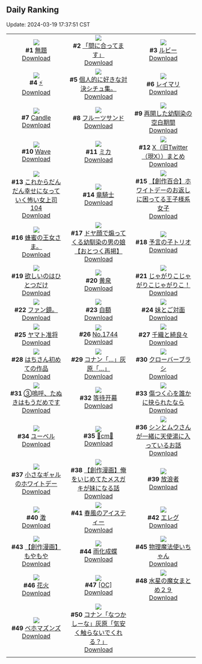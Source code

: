 ## Daily Ranking
Update: 2024-03-19 17:37:51 CST

|      |      |      |
| :----: | :----: | :----: |
| ![](https://i.pixiv.re/c/240x480/img-master/img/2024/03/17/07/03/34/116990705_p0_master1200.jpg)<br>**#1** [無題](https://www.pixiv.net/artworks/116990705)<br>[Download](https://i.pixiv.re/img-original/img/2024/03/17/07/03/34/116990705_p0.png) | ![](https://i.pixiv.re/c/240x480/img-master/img/2024/03/17/22/29/24/117013454_p0_master1200.jpg)<br>**#2** [「間に合ってます」](https://www.pixiv.net/artworks/117013454)<br>[Download](https://i.pixiv.re/img-original/img/2024/03/17/22/29/24/117013454_p0.jpg) | ![](https://i.pixiv.re/c/240x480/img-master/img/2024/03/18/00/02/43/117017326_p0_master1200.jpg)<br>**#3** [ルビー](https://www.pixiv.net/artworks/117017326)<br>[Download](https://i.pixiv.re/img-original/img/2024/03/18/00/02/43/117017326_p0.jpg) |
| ![](https://i.pixiv.re/c/240x480/img-master/img/2024/03/17/19/44/49/117007434_p0_master1200.jpg)<br>**#4** [⚡](https://www.pixiv.net/artworks/117007434)<br>[Download](https://i.pixiv.re/img-original/img/2024/03/17/19/44/49/117007434_p0.jpg) | ![](https://i.pixiv.re/c/240x480/img-master/img/2024/03/17/17/18/02/117002924_p0_master1200.jpg)<br>**#5** [個人的に好きな対決シチュ集。](https://www.pixiv.net/artworks/117002924)<br>[Download](https://i.pixiv.re/img-original/img/2024/03/17/17/18/02/117002924_p0.jpg) | ![](https://i.pixiv.re/c/240x480/img-master/img/2024/03/18/13/20/12/117017087_p0_master1200.jpg)<br>**#6** [レイマリ](https://www.pixiv.net/artworks/117017087)<br>[Download](https://i.pixiv.re/img-original/img/2024/03/18/13/20/12/117017087_p0.png) |
| ![](https://i.pixiv.re/c/240x480/img-master/img/2024/03/18/01/07/18/117019484_p0_master1200.jpg)<br>**#7** [Candle](https://www.pixiv.net/artworks/117019484)<br>[Download](https://i.pixiv.re/img-original/img/2024/03/18/01/07/18/117019484_p0.jpg) | ![](https://i.pixiv.re/c/240x480/img-master/img/2024/03/18/21/52/03/117040825_p0_master1200.jpg)<br>**#8** [フルーツサンド](https://www.pixiv.net/artworks/117040825)<br>[Download](https://i.pixiv.re/img-original/img/2024/03/18/21/52/03/117040825_p0.png) | ![](https://i.pixiv.re/c/240x480/img-master/img/2024/03/17/00/00/53/116983310_p0_master1200.jpg)<br>**#9** [再開した幼馴染の空白期間](https://www.pixiv.net/artworks/116983310)<br>[Download](https://i.pixiv.re/img-original/img/2024/03/17/00/00/53/116983310_p0.jpg) |
| ![](https://i.pixiv.re/c/240x480/img-master/img/2024/03/17/01/45/54/116986313_p0_master1200.jpg)<br>**#10** [Wave](https://www.pixiv.net/artworks/116986313)<br>[Download](https://i.pixiv.re/img-original/img/2024/03/17/01/45/54/116986313_p0.png) | ![](https://i.pixiv.re/c/240x480/img-master/img/2024/03/18/00/42/18/117018732_p0_master1200.jpg)<br>**#11** [ミカ](https://www.pixiv.net/artworks/117018732)<br>[Download](https://i.pixiv.re/img-original/img/2024/03/18/00/42/18/117018732_p0.png) | ![](https://i.pixiv.re/c/240x480/img-master/img/2024/03/17/00/02/30/116983485_p0_master1200.jpg)<br>**#12** [X（旧Twitter（現X））まとめ](https://www.pixiv.net/artworks/116983485)<br>[Download](https://i.pixiv.re/img-original/img/2024/03/17/00/02/30/116983485_p0.jpg) |
| ![](https://i.pixiv.re/c/240x480/img-master/img/2024/03/17/17/03/11/117002478_p0_master1200.jpg)<br>**#13** [これからだんだん幸せになっていく怖い女上司104](https://www.pixiv.net/artworks/117002478)<br>[Download](https://i.pixiv.re/img-original/img/2024/03/17/17/03/11/117002478_p0.jpg) | ![](https://i.pixiv.re/c/240x480/img-master/img/2024/03/17/00/00/22/116983190_p0_master1200.jpg)<br>**#14** [竜騎士](https://www.pixiv.net/artworks/116983190)<br>[Download](https://i.pixiv.re/img-original/img/2024/03/17/00/00/22/116983190_p0.png) | ![](https://i.pixiv.re/c/240x480/img-master/img/2024/03/18/18/59/34/117035752_p0_master1200.jpg)<br>**#15** [【創作百合】ホワイトデーのお返しに困ってる王子様系女子](https://www.pixiv.net/artworks/117035752)<br>[Download](https://i.pixiv.re/img-original/img/2024/03/18/18/59/34/117035752_p0.jpg) |
| ![](https://i.pixiv.re/c/240x480/img-master/img/2024/03/17/00/00/05/116983111_p0_master1200.jpg)<br>**#16** [蜂蜜の王女さま。](https://www.pixiv.net/artworks/116983111)<br>[Download](https://i.pixiv.re/img-original/img/2024/03/17/00/00/05/116983111_p0.jpg) | ![](https://i.pixiv.re/c/240x480/img-master/img/2024/03/18/12/18/20/117028596_p0_master1200.jpg)<br>**#17** [ドヤ顔で煽ってくる幼馴染の男の娘【おとつく再掲】](https://www.pixiv.net/artworks/117028596)<br>[Download](https://i.pixiv.re/img-original/img/2024/03/18/12/18/20/117028596_p0.jpg) | ![](https://i.pixiv.re/c/240x480/img-master/img/2024/03/17/23/31/35/117015913_p0_master1200.jpg)<br>**#18** [予言の子トリオ](https://www.pixiv.net/artworks/117015913)<br>[Download](https://i.pixiv.re/img-original/img/2024/03/17/23/31/35/117015913_p0.png) |
| ![](https://i.pixiv.re/c/240x480/img-master/img/2024/03/17/00/00/28/116983219_p0_master1200.jpg)<br>**#19** [欲しいのはひとつだけ](https://www.pixiv.net/artworks/116983219)<br>[Download](https://i.pixiv.re/img-original/img/2024/03/17/00/00/28/116983219_p0.jpg) | ![](https://i.pixiv.re/c/240x480/img-master/img/2024/03/17/00/00/21/116983185_p0_master1200.jpg)<br>**#20** [黄泉](https://www.pixiv.net/artworks/116983185)<br>[Download](https://i.pixiv.re/img-original/img/2024/03/17/00/00/21/116983185_p0.jpg) | ![](https://i.pixiv.re/c/240x480/img-master/img/2024/03/17/00/00/05/116983112_p0_master1200.jpg)<br>**#21** [じゃがりこじゃがりこじゃがりこ！](https://www.pixiv.net/artworks/116983112)<br>[Download](https://i.pixiv.re/img-original/img/2024/03/17/00/00/05/116983112_p0.png) |
| ![](https://i.pixiv.re/c/240x480/img-master/img/2024/03/18/16/57/30/117033063_p0_master1200.jpg)<br>**#22** [ファン鏡。](https://www.pixiv.net/artworks/117033063)<br>[Download](https://i.pixiv.re/img-original/img/2024/03/18/16/57/30/117033063_p0.jpg) | ![](https://i.pixiv.re/c/240x480/img-master/img/2024/03/18/12/23/38/117028685_p0_master1200.jpg)<br>**#23** [白額](https://www.pixiv.net/artworks/117028685)<br>[Download](https://i.pixiv.re/img-original/img/2024/03/18/12/23/38/117028685_p0.png) | ![](https://i.pixiv.re/c/240x480/img-master/img/2024/03/17/00/06/06/116983693_p0_master1200.jpg)<br>**#24** [妹とご対面](https://www.pixiv.net/artworks/116983693)<br>[Download](https://i.pixiv.re/img-original/img/2024/03/17/00/06/06/116983693_p0.jpg) |
| ![](https://i.pixiv.re/c/240x480/img-master/img/2024/03/17/05/12/38/116989382_p0_master1200.jpg)<br>**#25** [ヤマト准将](https://www.pixiv.net/artworks/116989382)<br>[Download](https://i.pixiv.re/img-original/img/2024/03/17/05/12/38/116989382_p0.jpg) | ![](https://i.pixiv.re/c/240x480/img-master/img/2024/03/18/00/00/39/117017099_p0_master1200.jpg)<br>**#26** [No.1744](https://www.pixiv.net/artworks/117017099)<br>[Download](https://i.pixiv.re/img-original/img/2024/03/18/00/00/39/117017099_p0.png) | ![](https://i.pixiv.re/c/240x480/img-master/img/2024/03/17/00/00/08/116983124_p0_master1200.jpg)<br>**#27** [千織と綺良々](https://www.pixiv.net/artworks/116983124)<br>[Download](https://i.pixiv.re/img-original/img/2024/03/17/00/00/08/116983124_p0.jpg) |
| ![](https://i.pixiv.re/c/240x480/img-master/img/2024/03/18/12/07/13/117028427_p0_master1200.jpg)<br>**#28** [はちさん初めての作品](https://www.pixiv.net/artworks/117028427)<br>[Download](https://i.pixiv.re/img-original/img/2024/03/18/12/07/13/117028427_p0.png) | ![](https://i.pixiv.re/c/240x480/img-master/img/2024/03/17/16/56/07/117002319_p0_master1200.jpg)<br>**#29** [コナン「…」灰原「…」](https://www.pixiv.net/artworks/117002319)<br>[Download](https://i.pixiv.re/img-original/img/2024/03/17/16/56/07/117002319_p0.jpg) | ![](https://i.pixiv.re/c/240x480/img-master/img/2024/03/17/06/00/09/116989933_p0_master1200.jpg)<br>**#30** [クローバーブラシ](https://www.pixiv.net/artworks/116989933)<br>[Download](https://i.pixiv.re/img-original/img/2024/03/17/06/00/09/116989933_p0.jpg) |
| ![](https://i.pixiv.re/c/240x480/img-master/img/2024/03/18/12/08/24/117028447_p0_master1200.jpg)<br>**#31** [③嗚呼、たぬきはもうだめです](https://www.pixiv.net/artworks/117028447)<br>[Download](https://i.pixiv.re/img-original/img/2024/03/18/12/08/24/117028447_p0.png) | ![](https://i.pixiv.re/c/240x480/img-master/img/2024/03/18/00/17/02/117017925_p0_master1200.jpg)<br>**#32** [等待开幕](https://www.pixiv.net/artworks/117017925)<br>[Download](https://i.pixiv.re/img-original/img/2024/03/18/00/17/02/117017925_p0.jpg) | ![](https://i.pixiv.re/c/240x480/img-master/img/2024/03/18/21/14/00/117039668_p0_master1200.jpg)<br>**#33** [傷つく心を誰かに抉られたなら](https://www.pixiv.net/artworks/117039668)<br>[Download](https://i.pixiv.re/img-original/img/2024/03/18/21/14/00/117039668_p0.jpg) |
| ![](https://i.pixiv.re/c/240x480/img-master/img/2024/03/17/21/59/53/117012231_p0_master1200.jpg)<br>**#34** [ユーベル](https://www.pixiv.net/artworks/117012231)<br>[Download](https://i.pixiv.re/img-original/img/2024/03/17/21/59/53/117012231_p0.jpg) | ![](https://i.pixiv.re/c/240x480/img-master/img/2024/03/17/20/35/20/117009102_p0_master1200.jpg)<br>**#35** [💖cm💖](https://www.pixiv.net/artworks/117009102)<br>[Download](https://i.pixiv.re/img-original/img/2024/03/17/20/35/20/117009102_p0.png) | ![](https://i.pixiv.re/c/240x480/img-master/img/2024/03/17/19/14/08/117006457_p0_master1200.jpg)<br>**#36** [シンとムウさんが一緒に天使湯に入っているお話](https://www.pixiv.net/artworks/117006457)<br>[Download](https://i.pixiv.re/img-original/img/2024/03/17/19/14/08/117006457_p0.jpg) |
| ![](https://i.pixiv.re/c/240x480/img-master/img/2024/03/17/00/00/26/116983206_p0_master1200.jpg)<br>**#37** [小さなギャルのホワイトデー](https://www.pixiv.net/artworks/116983206)<br>[Download](https://i.pixiv.re/img-original/img/2024/03/17/00/00/26/116983206_p0.png) | ![](https://i.pixiv.re/c/240x480/img-master/img/2024/03/17/03/56/35/116988520_p0_master1200.jpg)<br>**#38** [【創作漫画】俺をいじめてたメスガキが妹になる話](https://www.pixiv.net/artworks/116988520)<br>[Download](https://i.pixiv.re/img-original/img/2024/03/17/03/56/35/116988520_p0.png) | ![](https://i.pixiv.re/c/240x480/img-master/img/2024/03/17/12/50/30/116996739_p0_master1200.jpg)<br>**#39** [放浪者](https://www.pixiv.net/artworks/116996739)<br>[Download](https://i.pixiv.re/img-original/img/2024/03/17/12/50/30/116996739_p0.jpg) |
| ![](https://i.pixiv.re/c/240x480/img-master/img/2024/03/17/14/14/18/116998545_p0_master1200.jpg)<br>**#40** [激](https://www.pixiv.net/artworks/116998545)<br>[Download](https://i.pixiv.re/img-original/img/2024/03/17/14/14/18/116998545_p0.jpg) | ![](https://i.pixiv.re/c/240x480/img-master/img/2024/03/17/21/12/07/117010460_p0_master1200.jpg)<br>**#41** [春風のアイスティー](https://www.pixiv.net/artworks/117010460)<br>[Download](https://i.pixiv.re/img-original/img/2024/03/17/21/12/07/117010460_p0.jpg) | ![](https://i.pixiv.re/c/240x480/img-master/img/2024/03/17/00/23/38/116984362_p0_master1200.jpg)<br>**#42** [エレグ](https://www.pixiv.net/artworks/116984362)<br>[Download](https://i.pixiv.re/img-original/img/2024/03/17/00/23/38/116984362_p0.jpg) |
| ![](https://i.pixiv.re/c/240x480/img-master/img/2024/03/17/20/24/12/117008751_p0_master1200.jpg)<br>**#43** [【創作漫画】もやもや](https://www.pixiv.net/artworks/117008751)<br>[Download](https://i.pixiv.re/img-original/img/2024/03/17/20/24/12/117008751_p0.png) | ![](https://i.pixiv.re/c/240x480/img-master/img/2024/03/17/21/31/03/117011156_p0_master1200.jpg)<br>**#44** [雨化成蝶](https://www.pixiv.net/artworks/117011156)<br>[Download](https://i.pixiv.re/img-original/img/2024/03/17/21/31/03/117011156_p0.jpg) | ![](https://i.pixiv.re/c/240x480/img-master/img/2024/03/18/19/26/23/117036463_p0_master1200.jpg)<br>**#45** [物理魔法使いちゃん](https://www.pixiv.net/artworks/117036463)<br>[Download](https://i.pixiv.re/img-original/img/2024/03/18/19/26/23/117036463_p0.jpg) |
| ![](https://i.pixiv.re/c/240x480/img-master/img/2024/03/17/11/23/30/116994927_p0_master1200.jpg)<br>**#46** [花火](https://www.pixiv.net/artworks/116994927)<br>[Download](https://i.pixiv.re/img-original/img/2024/03/17/11/23/30/116994927_p0.jpg) | ![](https://i.pixiv.re/c/240x480/img-master/img/2024/03/18/00/00/28/117017053_p0_master1200.jpg)<br>**#47** [[OC]](https://www.pixiv.net/artworks/117017053)<br>[Download](https://i.pixiv.re/img-original/img/2024/03/18/00/00/28/117017053_p0.jpg) | ![](https://i.pixiv.re/c/240x480/img-master/img/2024/03/17/11/09/08/116994645_p0_master1200.jpg)<br>**#48** [水星の魔女まとめ２９](https://www.pixiv.net/artworks/116994645)<br>[Download](https://i.pixiv.re/img-original/img/2024/03/17/11/09/08/116994645_p0.jpg) |
| ![](https://i.pixiv.re/c/240x480/img-master/img/2024/03/17/21/32/26/117011214_p0_master1200.jpg)<br>**#49** [ベホマズンズ](https://www.pixiv.net/artworks/117011214)<br>[Download](https://i.pixiv.re/img-original/img/2024/03/17/21/32/26/117011214_p0.jpg) | ![](https://i.pixiv.re/c/240x480/img-master/img/2024/03/18/17/13/40/117033359_p0_master1200.jpg)<br>**#50** [コナン「なつかしーな」灰原「気安く触らないでくれる？」](https://www.pixiv.net/artworks/117033359)<br>[Download](https://i.pixiv.re/img-original/img/2024/03/18/17/13/40/117033359_p0.jpg) |
|      |

